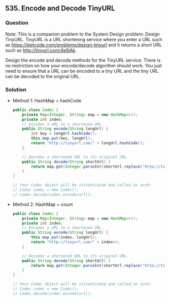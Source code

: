## 535. Encode and Decode TinyURL

### Question
Note: This is a companion problem to the System Design problem: Design TinyURL.
TinyURL is a URL shortening service where you enter a URL such as https://leetcode.com/problems/design-tinyurl and it returns a short URL such as http://tinyurl.com/4e9iAk.

Design the encode and decode methods for the TinyURL service. There is no restriction on how your encode/decode algorithm should work. You just need to ensure that a URL can be encoded to a tiny URL and the tiny URL can be decoded to the original URL.

### Solution
* Method 1: HashMap + hashCode
  ```Java
  public class Codec {
      private Map<Integer, String> map = new HashMap<>();
      private int index;
      // Encodes a URL to a shortened URL.
      public String encode(String longUrl) {
          int key = longUrl.hashCode();
          this.map.put(key, longUrl);
          return "http://tinyurl.com/" + longUrl.hashCode();
      }

      // Decodes a shortened URL to its original URL.
      public String decode(String shortUrl) {
          return map.get(Integer.parseInt(shortUrl.replace("http://tinyurl.com/", "")));
      }
  }

  // Your Codec object will be instantiated and called as such:
  // Codec codec = new Codec();
  // codec.decode(codec.encode(url));
  ```

* Method 2: HashMap + count
  ```Java
  public class Codec {
      private Map<Integer, String> map = new HashMap<>();
      private int index;
      // Encodes a URL to a shortened URL.
      public String encode(String longUrl) {
          this.map.put(index, longUrl);
          return "http://tinyurl.com/" + index++;
      }

      // Decodes a shortened URL to its original URL.
      public String decode(String shortUrl) {
          return map.get(Integer.parseInt(shortUrl.replace("http://tinyurl.com/", "")));
      }
  }

  // Your Codec object will be instantiated and called as such:
  // Codec codec = new Codec();
  // codec.decode(codec.encode(url));
  ```
